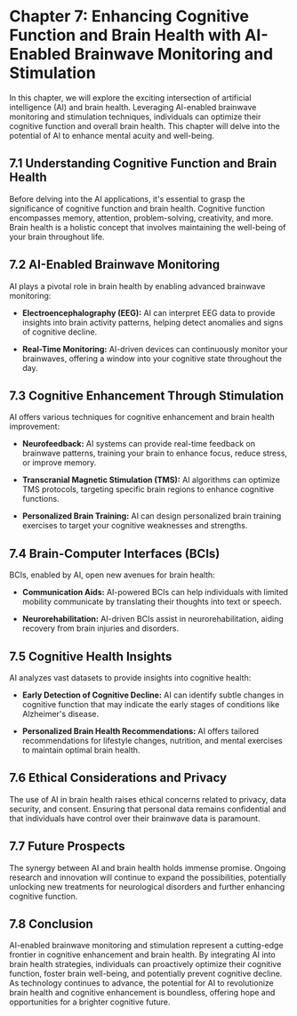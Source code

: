 Chapter 7: Enhancing Cognitive Function and Brain Health with AI-Enabled Brainwave Monitoring and Stimulation
=============================================================================================================

In this chapter, we will explore the exciting intersection of artificial intelligence (AI) and brain health. Leveraging AI-enabled brainwave monitoring and stimulation techniques, individuals can optimize their cognitive function and overall brain health. This chapter will delve into the potential of AI to enhance mental acuity and well-being.

7.1 Understanding Cognitive Function and Brain Health
-----------------------------------------------------

Before delving into the AI applications, it's essential to grasp the significance of cognitive function and brain health. Cognitive function encompasses memory, attention, problem-solving, creativity, and more. Brain health is a holistic concept that involves maintaining the well-being of your brain throughout life.

7.2 AI-Enabled Brainwave Monitoring
-----------------------------------

AI plays a pivotal role in brain health by enabling advanced brainwave monitoring:

* **Electroencephalography (EEG):** AI can interpret EEG data to provide insights into brain activity patterns, helping detect anomalies and signs of cognitive decline.

* **Real-Time Monitoring:** AI-driven devices can continuously monitor your brainwaves, offering a window into your cognitive state throughout the day.

7.3 Cognitive Enhancement Through Stimulation
---------------------------------------------

AI offers various techniques for cognitive enhancement and brain health improvement:

* **Neurofeedback:** AI systems can provide real-time feedback on brainwave patterns, training your brain to enhance focus, reduce stress, or improve memory.

* **Transcranial Magnetic Stimulation (TMS):** AI algorithms can optimize TMS protocols, targeting specific brain regions to enhance cognitive functions.

* **Personalized Brain Training:** AI can design personalized brain training exercises to target your cognitive weaknesses and strengths.

7.4 Brain-Computer Interfaces (BCIs)
------------------------------------

BCIs, enabled by AI, open new avenues for brain health:

* **Communication Aids:** AI-powered BCIs can help individuals with limited mobility communicate by translating their thoughts into text or speech.

* **Neurorehabilitation:** AI-driven BCIs assist in neurorehabilitation, aiding recovery from brain injuries and disorders.

7.5 Cognitive Health Insights
-----------------------------

AI analyzes vast datasets to provide insights into cognitive health:

* **Early Detection of Cognitive Decline:** AI can identify subtle changes in cognitive function that may indicate the early stages of conditions like Alzheimer's disease.

* **Personalized Brain Health Recommendations:** AI offers tailored recommendations for lifestyle changes, nutrition, and mental exercises to maintain optimal brain health.

7.6 Ethical Considerations and Privacy
--------------------------------------

The use of AI in brain health raises ethical concerns related to privacy, data security, and consent. Ensuring that personal data remains confidential and that individuals have control over their brainwave data is paramount.

7.7 Future Prospects
--------------------

The synergy between AI and brain health holds immense promise. Ongoing research and innovation will continue to expand the possibilities, potentially unlocking new treatments for neurological disorders and further enhancing cognitive function.

7.8 Conclusion
--------------

AI-enabled brainwave monitoring and stimulation represent a cutting-edge frontier in cognitive enhancement and brain health. By integrating AI into brain health strategies, individuals can proactively optimize their cognitive function, foster brain well-being, and potentially prevent cognitive decline. As technology continues to advance, the potential for AI to revolutionize brain health and cognitive enhancement is boundless, offering hope and opportunities for a brighter cognitive future.
